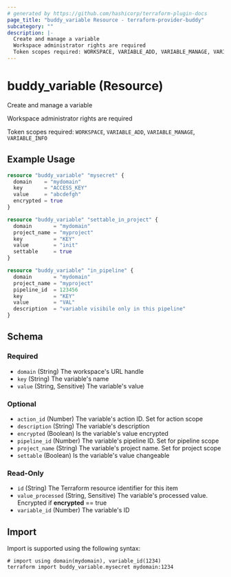 ```yaml
---
# generated by https://github.com/hashicorp/terraform-plugin-docs
page_title: "buddy_variable Resource - terraform-provider-buddy"
subcategory: ""
description: |-
  Create and manage a variable
  Workspace administrator rights are required
  Token scopes required: WORKSPACE, VARIABLE_ADD, VARIABLE_MANAGE, VARIABLE_INFO
---
```


# buddy_variable (Resource)

Create and manage a variable

Workspace administrator rights are required

Token scopes required: `WORKSPACE`, `VARIABLE_ADD`, `VARIABLE_MANAGE`, `VARIABLE_INFO`

## Example Usage

```terraform
resource "buddy_variable" "mysecret" {
  domain    = "mydomain"
  key       = "ACCESS_KEY"
  value     = "abcdefgh"
  encrypted = true
}

resource "buddy_variable" "settable_in_project" {
  domain       = "mydomain"
  project_name = "myproject"
  key          = "KEY"
  value        = "init"
  settable     = true
}

resource "buddy_variable" "in_pipeline" {
  domain       = "mydomain"
  project_name = "myproject"
  pipeline_id  = 123456
  key          = "KEY"
  value        = "VAL"
  description  = "variable visibile only in this pipeline"
}
```

<!-- schema generated by tfplugindocs -->
## Schema

### Required

- `domain` (String) The workspace's URL handle
- `key` (String) The variable's name
- `value` (String, Sensitive) The variable's value

### Optional

- `action_id` (Number) The variable's action ID. Set for action scope
- `description` (String) The variable's description
- `encrypted` (Boolean) Is the variable's value encrypted
- `pipeline_id` (Number) The variable's pipeline ID. Set for pipeline scope
- `project_name` (String) The variable's project name. Set for project scope
- `settable` (Boolean) Is the variable's value changeable

### Read-Only

- `id` (String) The Terraform resource identifier for this item
- `value_processed` (String, Sensitive) The variable's processed value. Encrypted if **encrypted** == true
- `variable_id` (Number) The variable's ID

## Import

Import is supported using the following syntax:

```shell
# import using domain(mydomain), variable_id(1234)
terraform import buddy_variable.mysecret mydomain:1234
```
